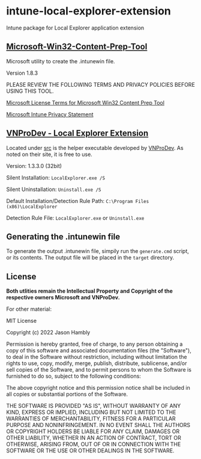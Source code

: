# intune-local-explorer-extension
Intune package for Local Explorer application extension

## [Microsoft-Win32-Content-Prep-Tool](https://github.com/microsoft/Microsoft-Win32-Content-Prep-Tool)

Microsoft utility to create the .intunewin file.

Version 1.8.3

PLEASE REVIEW THE FOLLOWING TERMS AND PRIVACY POLICIES BEFORE USING THIS TOOL.

[Microsoft License Terms for Microsoft Win32 Content Prep Tool](https://github.com/Microsoft/Microsoft-Win32-Content-Prep-Tool/blob/master/Microsoft%20License%20Terms%20For%20Win32%20Content%20Prep%20Tool.pdf)

[Microsoft Intune Privacy Statement](https://docs.microsoft.com/legal/intune/microsoft-intune-privacy-statement)


## [VNProDev - Local Explorer Extension](https://www.vnprodev.com/browser-extensions/local-explorer-install.php)

Located under [src](src) is the helper executable developed by [VNProDev](https://www.vnprodev.com/browser-extensions/local-explorer-install.php).
As noted on their site, it is free to use.

Version: 1.3.3.0 (32bit)

Silent Installation: ```LocalExplorer.exe /S```

Silent Uninstallation: ```Uninstall.exe /S```

Default Installation/Detection Rule Path: ```C:\Program Files (x86)\LocalExplorer```

Detection Rule File: ```LocalExplorer.exe``` or ```Uninstall.exe```

## Generating the .intunewin file

To generate the output .intunewin file, simpily run the ```generate.cmd``` script, or its contents. The output file will be placed in the ```target``` directory.

## License

**Both utlities remain the Intellectual Property and Copyright of the respective owners Microsoft and VNProDev.**

For other material:

MIT License

Copyright (c) 2022 Jason Hambly

Permission is hereby granted, free of charge, to any person obtaining a copy
of this software and associated documentation files (the "Software"), to deal
in the Software without restriction, including without limitation the rights
to use, copy, modify, merge, publish, distribute, sublicense, and/or sell
copies of the Software, and to permit persons to whom the Software is
furnished to do so, subject to the following conditions:

The above copyright notice and this permission notice shall be included in all
copies or substantial portions of the Software.

THE SOFTWARE IS PROVIDED "AS IS", WITHOUT WARRANTY OF ANY KIND, EXPRESS OR
IMPLIED, INCLUDING BUT NOT LIMITED TO THE WARRANTIES OF MERCHANTABILITY,
FITNESS FOR A PARTICULAR PURPOSE AND NONINFRINGEMENT. IN NO EVENT SHALL THE
AUTHORS OR COPYRIGHT HOLDERS BE LIABLE FOR ANY CLAIM, DAMAGES OR OTHER
LIABILITY, WHETHER IN AN ACTION OF CONTRACT, TORT OR OTHERWISE, ARISING FROM,
OUT OF OR IN CONNECTION WITH THE SOFTWARE OR THE USE OR OTHER DEALINGS IN THE
SOFTWARE.